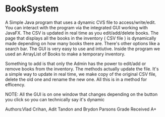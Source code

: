 # BookSystem
A Simple Java program that uses a dynamic CVS file to access/write/edit. 
You can interact with the program via the integrated GUI working with JavaFX. The CSV is updated in real time as you edit/add/delete
books. The page that displays all the books in the inventory ( CSV file ) is dynamically made depending on how many books there are.
There's other options like a search bar. The GUI is very easy to use and intiutive. Inside the program we used an ArrayList of Books
to make a temporary inventory.

Something to add is that only the Admin has the power to edit/add or remove books from the inventory. The methods actually update the
file. It's a simple way to update in real time, we make copy of the original CSV file, delete the old one and rename the new one.
All this is in a method for efficency.

NOTE: All the GUI is on one window that changes depending on the button you click so you can technically say it's dynamic

Authors:Vlad Crihan, Adit Tandon and  Brydon Parsons 
Grade Received A+
